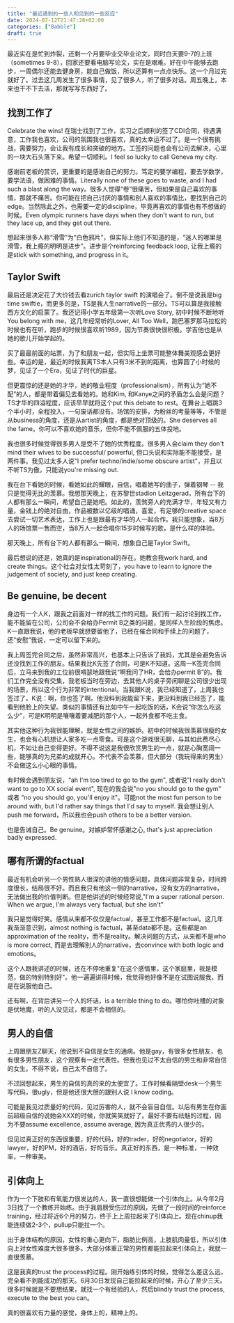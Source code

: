 ```yaml
---
title: "最近遇到的一些人和见到的一些反应"
date: 2024-07-12T21:47:28+02:00
categories: ["Babble"]
draft: true
---
```


最近实在是忙到炸裂，还剩一个月要毕业交毕业论文，同时白天要9-7的上班（sometimes 9-8），回家还要看电脑写论文，实在是艰难。好在中午能够去跑步，一周偶尔还能去健身房，能自己做饭，所以还算有一点点快乐。这一个月过完就好了。过去这几周发生了很多事情，见了很多人，听了很多对话。周五晚上，本来也干不下去活，那就写写东西好了。

## 找到工作了

Celebrate the wins! 在瑞士找到了工作，实习之后顺利的签了CDI合同，待遇满意，工作我也喜欢，公司的氛围我也很喜欢，真的太幸运不过了。是一个很有挑战，需要努力，会让我有成长和突破的地方。工签的问题也会有公司去解决，心里的一块大石头落下来。希望一切顺利。I feel so lucky to call Geneva my city.  

感谢前老板的赏识，更重要的是感谢自己的努力。笃定的要学编程，要去学数学，要学法语，做困难的事情。Literally none of these goes to waste, and I had such a blast along the way。很多人觉得“卷”很痛苦，但如果是自己喜欢的事情，那就不痛苦。你可能在把自己讨厌的事情和别人喜欢的事情比，要找到自己的edge。当然除此之外，也需要一定的discipline，毕竟再喜欢的事情也有不想做的时候。Even olympic runners have days when they don't want to run, but they lace up, and they get out there. 

想起来很多人称“滑雪”为“白色鸦片”，但实际上他们不知道的是，“迷人的哪里是滑雪，我上瘾的明明是进步”。进步是个reinforcing feedback loop, 让我上瘾的是stick with something, and progress in it。

## Taylor Swift 
最后还是决定花了大价钱去看zurich taylor swift 的演唱会了。倒不是说我是big time swiftie，而更多的是，TS是我人生narrative的一部分。TS可以算是我接触西方文化的启蒙了。我还记得小学五年级第一次听Love Story, 初中时候不断地听You belong with me，这几年经常听的Lover, All Too Well，跑巴塞罗那马拉松的时候也有在听，跑步的时候很喜欢听1989，因为节奏很快很积极。学吉他也是从她的歌儿开始学起的。

买了最最前面的站票，为了和朋友一起，但实际上坐票可能整体舞美观感会更好些。幸运的是，最近的时候我离TS本人只有3米不到的距离，也算圆了小时候的梦，见证了一个Era，见证了时代的巨星。

但更震惊的还是她的才华，她的敬业程度（professionalism），所有认为“她不配”的人，都是带着偏见去看她的。她和Kim, 和Kanye之间的矛盾怎么会是问题？TS才华的四溢程度，应该早早就将这个put this debate to rest。在舞台上唱跳3个半小时，全程投入，一句废话都没有。场馆的安排，为粉丝的考量等等，不管是从business的角度，还是从artist的角度，都是绝对顶级的。She deserves all the fame。你可以不喜欢她的音乐，但你不能不佩服的五体投地。

我也很多时候觉得很多男人是受不了她的优秀程度。很多男人会claim they don't mind their wives to be successful/ powerful, 但口头说和实际能不能接受，是两件事。我见过太多人说"I prefer techno/indie/some obscure artist"，并且以不听TS为傲，只能说you're missing out. 

我在台下看她的时候，看她如此的耀眼，自信，唱着她写的曲子，弹着钢琴 -- 我只是觉得无比的羡慕。我想那天晚上，在苏黎世stadion Leitzgerad，所有台下的人都有那么一瞬间，希望自己是她吧。如此的，羡煞旁人的充满才华，年轻又有力量，金钱上的绝对自由，作品被数以亿级的唱诵，喜爱，有足够的creative space去尝试一切艺术表达，工作上也是跟最有才华的人一起合作。我只能想象，当8万人的场馆票一售而空，当8万人一起合唱你15岁时候写的歌，是什么样的体验。

那天晚上，所有台下的人都有那么一瞬间，想象自己是Taylor Swift。

最后想说的还是，她真的是inspirational的存在。她教会我work hard, and create things。这个社会对女性太苛刻了，you have to learn to ignore the judgement of society, and just keep creating.


## Be genuine, be decent 
身边有一个人K，跟我之前面对一样的找工作的问题。我们有一起讨论到找工作，能不能留在公司，公司会不会给办Permit B之类的问题，是同样人生阶段的焦虑。K一直跟我说，他的老板早就想要留他了，已经在催合同和手续上的问题了，还“安慰”我说，一定可以留下来的。

我上周签完合同之后，虽然非常高兴，也基本上只告诉了我妈，尤其是会避免告诉还没找到工作的朋友。结果我比K先签了合同，可是K不知道。这周一K签完合同后，立马来到我的工位前很嘚瑟地跟我说“啊我问了HR，会给办permit B”的。我们工作完全没有交集，我老板当时在旁边，去其他人的桌子旁闲聊是公司很少出现的场景，所以这个行为非常的intentional。当我跟K说，我已经知道了，上周我也签过了。K说：啊，你也签了啊。他没料到我能留下来，更没料到我已经签了，能看到他脸上的失望。类似的事情还有比如中午一起吃饭的话，K会说“你怎么吃这么少”，可是K明明是嚷嚷着要减肥的那个人，一起外食都不吃主食。

其实他这种行为我很能理解，就是女性之间的嫉妒。初中的时候我很羡慕很瘦的女生，也会有心机想让人家多吃一点零食。可是这个游戏很无聊，与其如此费尽心机，不如让自己变得更好。不得不说这是我很欣赏男生的一点，就是心胸宽阔一些，能够真的为兄弟的成就开心。不代表不会羡慕，但大部分（我玩得来的男生）不会做这么小心眼的事情。

有时候会遇到朋友说，“ah I'm too tired to go to the gym", 或者说”I really don't want to go to XX social event", 现在的我会说"no you should go to the gym" 或者 “no you should go, you'll enjoy it"。可能not the most fun person to be around with, but I'd rather say things that I'd say to myself. 我会想让别人push me forward，所以我也会push others to be a better version.

也是告诫自己。Be genuine。对嫉妒常怀感谢之心, that's just appreciation badly expressed.

## 哪有所谓的factual
最近有机会听另一个男性熟人很深的讲他的情感问题，具体问题非常复杂，时间跨度很长，结局很不好。而且我只有他这一侧的narrative，没有女方的narrative，无法做出我的价值判断。但是他讲述的时候经常说,"I'm a super rational person. When we argue, I'm always very factual, but she isn't" 

我只是觉得好笑。感情从来都不仅仅是factual，甚至工作都不是factual。这几年我渐渐意识到，almost nothing is factual，甚至data都不是。这些都是an approximation of the reality，而不是reality。解决问题的方式，从来都不是who is more correct, 而是去理解别人的narrative，去convince with both logic and emotions。

这个人跟我讲述的时候，还在不停地重复"在这个感情里，这个家庭里，我是模范，做的特别特别好"。他一遍遍讲得时候，我觉得他好像不是在试图说服我，而是在说服他自己。

还有啊，在背后讲另一个人的坏话，is a terrible thing to do。哪怕你吐槽的对象是伏地魔，听的人没见过，都是不会相信的。

## 男人的自信
上周跟朋友Z聊天，他说到不自信是女生的通病。他是gay，有很多女性朋友，也有很多男性朋友，这个观察有一定代表性。但我也见过不太自信的男生和非常自信的女生。不得不说，自己太不自信了。

不过回想起来，男生的自信的真的来的太便宜了。工作时候看隔壁desk一个男生写代码，很ugly，但是他还很大胆的跟别人说 I know coding。

可能是我见过质量好的代码，见过厉害的人，就不会盲目自信。以后有男生在你面前超级自信的说她会XXX的时候，你就笑笑就好了。最好不要有祛魅的过程，因为不要assume excellence, assume average, 因为真正优秀的人很少的。

但见过真正好的东西很重要，好的代码，好的trader，好的negotiator，好的lawyer，好的PM，好的酒店，好的音乐。真正好的东西，是一种标准，一种效率，一种审美。


## 引体向上
作为一个下肢和有氧能力很发达的人，我一直很想能做一个引体向上。从今年2月3日找了一个教练开始练。由于我肩膀受伤过的原因，先做了一段时间的reinforce training，经过将近6个月的努力，终于上上周拉起来了引体向上。现在chinup我能连续做2-3个，pullup只能拉一个。

出于身体结构的原因，女性的重心更向下，脂肪比例高，上肢肌肉量低，所以引体向上对女性难度大很多很多。大部分体重正常的男性都能拉起来引体向上，我就一直很羡慕。

这是我真的trust the process的过程。刚开始练引体的时候，觉得怎么差这么远，完全看不到能成功的那天。6月30日发现自己能拉起来的时候，开心了至少三天。很多时候就是不要想结果，就找一个有经验的人，然后blindly trust the process, execute to the best you can。

真的很喜欢有力量的感觉，身体上的，精神上的。

